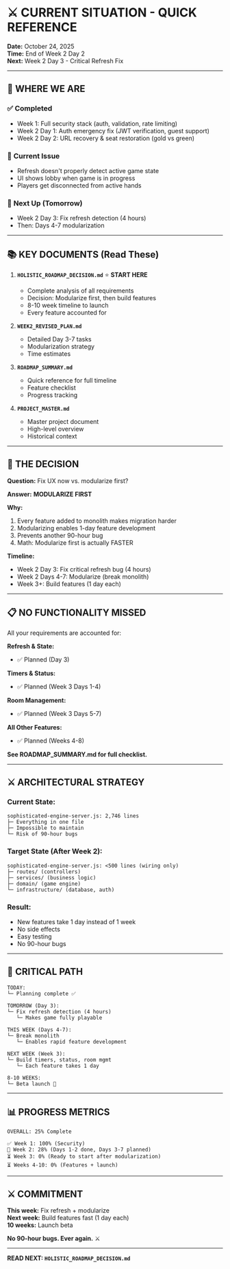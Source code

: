# ⚔️ CURRENT SITUATION - QUICK REFERENCE

**Date:** October 24, 2025  
**Time:** End of Week 2 Day 2  
**Next:** Week 2 Day 3 - Critical Refresh Fix

---

## 📍 WHERE WE ARE

### ✅ **Completed**
- Week 1: Full security stack (auth, validation, rate limiting)
- Week 2 Day 1: Auth emergency fix (JWT verification, guest support)
- Week 2 Day 2: URL recovery & seat restoration (gold vs green)

### 🔨 **Current Issue**
- Refresh doesn't properly detect active game state
- UI shows lobby when game is in progress
- Players get disconnected from active hands

### 🎯 **Next Up (Tomorrow)**
- Week 2 Day 3: Fix refresh detection (4 hours)
- Then: Days 4-7 modularization

---

## 📚 **KEY DOCUMENTS** (Read These)

1. **`HOLISTIC_ROADMAP_DECISION.md`** ⭐ **START HERE**
   - Complete analysis of all requirements
   - Decision: Modularize first, then build features
   - 8-10 week timeline to launch
   - Every feature accounted for

2. **`WEEK2_REVISED_PLAN.md`**
   - Detailed Day 3-7 tasks
   - Modularization strategy
   - Time estimates

3. **`ROADMAP_SUMMARY.md`**
   - Quick reference for full timeline
   - Feature checklist
   - Progress tracking

4. **`PROJECT_MASTER.md`**
   - Master project document
   - High-level overview
   - Historical context

---

## 🎯 **THE DECISION**

**Question:** Fix UX now vs. modularize first?

**Answer:** **MODULARIZE FIRST**

**Why:**
1. Every feature added to monolith makes migration harder
2. Modularizing enables 1-day feature development
3. Prevents another 90-hour bug
4. Math: Modularize first is actually FASTER

**Timeline:**
- Week 2 Day 3: Fix critical refresh bug (4 hours)
- Week 2 Days 4-7: Modularize (break monolith)
- Week 3+: Build features (1 day each)

---

## 📋 **NO FUNCTIONALITY MISSED**

All your requirements are accounted for:

**Refresh & State:**
- ✅ Planned (Day 3)

**Timers & Status:**
- ✅ Planned (Week 3 Days 1-4)

**Room Management:**
- ✅ Planned (Week 3 Days 5-7)

**All Other Features:**
- ✅ Planned (Weeks 4-8)

**See ROADMAP_SUMMARY.md for full checklist.**

---

## ⚔️ **ARCHITECTURAL STRATEGY**

### **Current State:**
```
sophisticated-engine-server.js: 2,746 lines
├─ Everything in one file
├─ Impossible to maintain
└─ Risk of 90-hour bugs
```

### **Target State (After Week 2):**
```
sophisticated-engine-server.js: <500 lines (wiring only)
├─ routes/ (controllers)
├─ services/ (business logic)
├─ domain/ (game engine)
└─ infrastructure/ (database, auth)
```

### **Result:**
- New features take 1 day instead of 1 week
- No side effects
- Easy testing
- No 90-hour bugs

---

## 🚨 **CRITICAL PATH**

```
TODAY:
└─ Planning complete ✅

TOMORROW (Day 3):
└─ Fix refresh detection (4 hours)
   └─ Makes game fully playable

THIS WEEK (Days 4-7):
└─ Break monolith
   └─ Enables rapid feature development

NEXT WEEK (Week 3):
└─ Build timers, status, room mgmt
   └─ Each feature takes 1 day

8-10 WEEKS:
└─ Beta launch 🚀
```

---

## 📊 **PROGRESS METRICS**

```
OVERALL: 25% Complete

✅ Week 1: 100% (Security)
🔨 Week 2: 28% (Days 1-2 done, Days 3-7 planned)
⏳ Week 3: 0% (Ready to start after modularization)
⏳ Weeks 4-10: 0% (Features + launch)
```

---

## ⚔️ **COMMITMENT**

**This week:** Fix refresh + modularize  
**Next week:** Build features fast (1 day each)  
**10 weeks:** Launch beta

**No 90-hour bugs. Ever again.** ⚔️

---

**READ NEXT: `HOLISTIC_ROADMAP_DECISION.md`**

